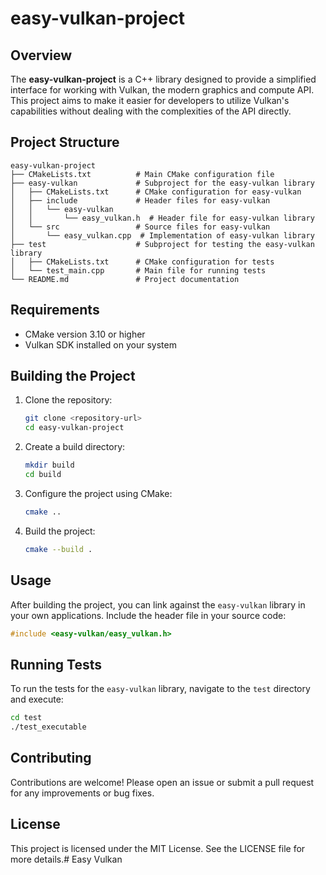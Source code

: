 # easy-vulkan-project

## Overview
The **easy-vulkan-project** is a C++ library designed to provide a simplified interface for working with Vulkan, the modern graphics and compute API. This project aims to make it easier for developers to utilize Vulkan's capabilities without dealing with the complexities of the API directly.

## Project Structure
```
easy-vulkan-project
├── CMakeLists.txt          # Main CMake configuration file
├── easy-vulkan             # Subproject for the easy-vulkan library
│   ├── CMakeLists.txt      # CMake configuration for easy-vulkan
│   ├── include             # Header files for easy-vulkan
│   │   └── easy-vulkan
│   │       └── easy_vulkan.h  # Header file for easy-vulkan library
│   └── src                 # Source files for easy-vulkan
│       └── easy_vulkan.cpp  # Implementation of easy-vulkan library
├── test                    # Subproject for testing the easy-vulkan library
│   ├── CMakeLists.txt      # CMake configuration for tests
│   └── test_main.cpp       # Main file for running tests
└── README.md               # Project documentation
```

## Requirements
- CMake version 3.10 or higher
- Vulkan SDK installed on your system

## Building the Project
1. Clone the repository:
   ```bash
   git clone <repository-url>
   cd easy-vulkan-project
   ```

2. Create a build directory:
   ```bash
   mkdir build
   cd build
   ```

3. Configure the project using CMake:
   ```bash
   cmake ..
   ```

4. Build the project:
   ```bash
   cmake --build .
   ```

## Usage
After building the project, you can link against the `easy-vulkan` library in your own applications. Include the header file in your source code:
```cpp
#include <easy-vulkan/easy_vulkan.h>
```

## Running Tests
To run the tests for the `easy-vulkan` library, navigate to the `test` directory and execute:
```bash
cd test
./test_executable
```

## Contributing
Contributions are welcome! Please open an issue or submit a pull request for any improvements or bug fixes.

## License
This project is licensed under the MIT License. See the LICENSE file for more details.# Easy Vulkan
